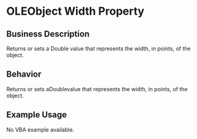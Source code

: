 # OLEObject Width Property

## Business Description
Returns or sets a Double value that represents the width, in points, of the object.

## Behavior
Returns or sets aDoublevalue that represents the width, in points, of the object.

## Example Usage
No VBA example available.